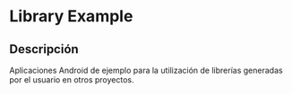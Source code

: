 # Library Example


## Descripción
Aplicaciones Android de ejemplo para la utilización de librerías generadas por el usuario en otros proyectos.